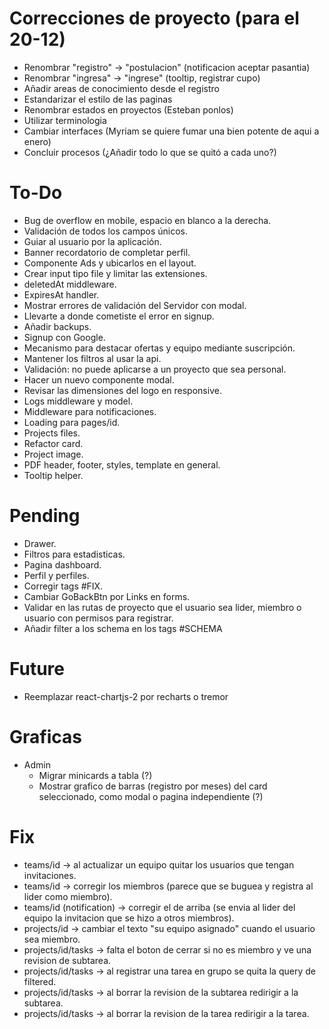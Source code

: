 # Correcciones de proyecto (para el 20-12)
- Renombrar "registro" -> "postulacion" (notificacion aceptar pasantia)
- Renombrar "ingresa" -> "ingrese" (tooltip, registrar cupo)
- Añadir areas de conocimiento desde el registro
- Estandarizar el estilo de las paginas
- Renombrar estados en proyectos (Esteban ponlos)
- Utilizar terminologia
- Cambiar interfaces (Myriam se quiere fumar una bien potente de aqui a enero)
- Concluir procesos (¿Añadir todo lo que se quitó a cada uno?)

# To-Do

- Bug de overflow en mobile, espacio en blanco a la derecha.
- Validación de todos los campos únicos.
- Guiar al usuario por la aplicación.
- Banner recordatorio de completar perfil.
- Componente Ads y ubicarlos en el layout.
- Crear input tipo file y limitar las extensiones.
- deletedAt middleware.
- ExpiresAt handler.
- Mostrar errores de validación del Servidor con modal.
- Llevarte a donde cometiste el error en signup.
- Añadir backups.
- Signup con Google.
- Mecanismo para destacar ofertas y equipo mediante suscripción.
- Mantener los filtros al usar la api.
- Validación: no puede aplicarse a un proyecto que sea personal.
- Hacer un nuevo componente modal.
- Revisar las dimensiones del logo en responsive.
- Logs middleware y model.
- Middleware para notificaciones.
- Loading para pages/id.
- Projects files.
- Refactor card.
- Project image.
- PDF header, footer, styles, template en general.
- Tooltip helper.

# Pending
- Drawer.
- Filtros para estadisticas.
- Pagina dashboard.
- Perfil y perfiles.
- Corregir tags #FIX.
- Cambiar GoBackBtn por Links en forms.
- Validar en las rutas de proyecto que el usuario sea lider, miembro o usuario con permisos para registrar.
- Añadir filter a los schema en los tags #SCHEMA

# Future

- Reemplazar react-chartjs-2 por recharts o tremor

# Graficas

- Admin
  - Migrar minicards a tabla (?)
  - Mostrar grafico de barras (registro por meses) del card seleccionado, como modal o pagina independiente (?)

# Fix
- teams/id -> al actualizar un equipo quitar los usuarios que tengan invitaciones.
- teams/id -> corregir los miembros (parece que se buguea y registra al lider como miembro).
- teams/id (notification) -> corregir el de arriba (se envia al lider del equipo la invitacion que se hizo a otros miembros).
- projects/id -> cambiar el texto "su equipo asignado" cuando el usuario sea miembro.
- projects/id/tasks -> falta el boton de cerrar si no es miembro y ve una revision de subtarea.
- projects/id/tasks -> al registrar una tarea en grupo se quita la query de filtered.
- projects/id/tasks -> al borrar la revision de la subtarea redirigir a la subtarea.
- projects/id/tasks -> al borrar la revision de la tarea redirigir a la tarea.
